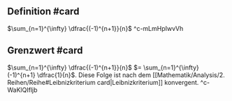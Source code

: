 ## Definition #card 
$\sum_{n=1}^{\infty} \dfrac{(-1)^{n+1}}{n}$
^c-mLmHpIwvVh

## Grenzwert #card 
$\sum_{n=1}^{\infty} \dfrac{(-1)^{n+1}}{n}$ $= \sum_{n=1}^{\infty} (-1)^{n+1} \dfrac{1}{n}$. 
Diese Folge ist nach dem [[Mathematik/Analysis/2. Reihen/Reihe#Leibnizkriterium card|Leibnizkriterium]] konvergent.
^c-WaKlQIfljb
